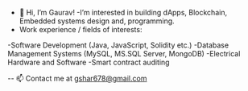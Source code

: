 - 👋 Hi, I’m Gaurav!
-I’m interested in building dApps, Blockchain, Embedded systems design and, programming.
- Work experience / fields of interests:

-Software Development (Java, JavaScript, Solidity etc.)
-Database Management Systems (MySQL, MS.SQL Server, MongoDB)
-Electrical Hardware and Software
-Smart contract auditing

-- 📫  Contact me at gshar678@gmail.com

<!---
gshar678/gshar678 is a ✨ special ✨ repository because its `README.md` (this file) appears on your GitHub profile.
You can click the Preview link to take a look at your changes.
--->
